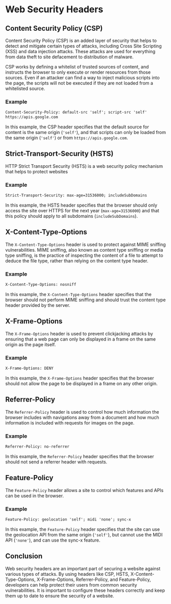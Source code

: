 # Web Security Headers

## Content Security Policy (CSP)

Content Security Policy (CSP) is an added layer of security that helps to detect and mitigate certain types of attacks, including Cross Site Scripting (XSS) and data injection attacks. These attacks are used for everything from data theft to site defacement to distribution of malware.

CSP works by defining a whitelist of trusted sources of content, and instructs the browser to only execute or render resources from those sources. Even if an attacker can find a way to inject malicious scripts into the page, the scripts will not be executed if they are not loaded from a whitelisted source.

### Example

```html
Content-Security-Policy: default-src 'self'; script-src 'self'
https://apis.google.com
```

In this example, the CSP header specifies that the default source for content is the same origin (`'self'`), and that scripts can only be loaded from the same origin (`'self'`) or from `https://apis.google.com`.

## Strict-Transport-Security (HSTS)

HTTP Strict Transport Security (HSTS) is a web security policy mechanism that helps to protect websites

### Example

```html
Strict-Transport-Security: max-age=31536000; includeSubDomains
```

In this example, the HSTS header specifies that the browser should only access the site over HTTPS for the next year (`max-age=31536000`) and that this policy should apply to all subdomains (`includeSubDomains`).

## X-Content-Type-Options

The `X-Content-Type-Options` header is used to protect against MIME sniffing vulnerabilities. MIME sniffing, also known as content type sniffing or media type sniffing, is the practice of inspecting the content of a file to attempt to deduce the file type, rather than relying on the content type header.

### Example

```html
X-Content-Type-Options: nosniff
```

In this example, the `X-Content-Type-Options` header specifies that the browser should not perform MIME sniffing and should trust the content type header provided by the server.

## X-Frame-Options

The `X-Frame-Options` header is used to prevent clickjacking attacks by ensuring that a web page can only be displayed in a frame on the same origin as the page itself.

### Example

```html
X-Frame-Options: DENY
```

In this example, the `X-Frame-Options` header specifies that the browser should not allow the page to be displayed in a frame on any other origin.

## Referrer-Policy

The `Referrer-Policy` header is used to control how much information the browser includes with navigations away from a document and how much information is included with requests for images on the page.

### Example

```html
Referrer-Policy: no-referrer
```

In this example, the `Referrer-Policy` header specifies that the browser should not send a referrer header with requests.

## Feature-Policy

The `Feature-Policy` header allows a site to control which features and APIs can be used in the browser.

### Example

```html
Feature-Policy: geolocation 'self'; midi 'none'; sync-x
```

In this example, the `Feature-Policy` header specifies that the site can use the geolocation API from the same origin (`'self'`), but cannot use the MIDI API (`'none'`), and can use the sync-x feature.

## Conclusion

Web security headers are an important part of securing a website against various types of attacks. By using headers like CSP, HSTS, X-Content-Type-Options, X-Frame-Options, Referrer-Policy, and Feature-Policy, developers can help protect their users from common security vulnerabilities. It is important to configure these headers correctly and keep them up to date to ensure the security of a website.
